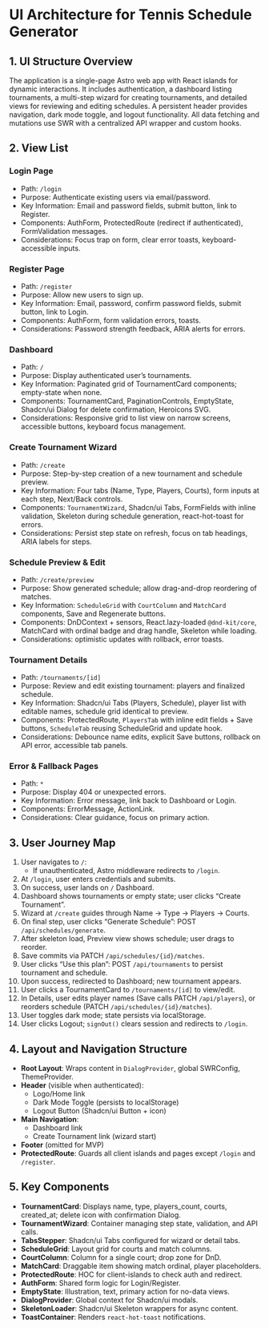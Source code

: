 # UI Architecture for Tennis Schedule Generator

## 1. UI Structure Overview

The application is a single-page Astro web app with React islands for dynamic interactions. It includes authentication, a dashboard listing tournaments, a multi-step wizard for creating tournaments, and detailed views for reviewing and editing schedules. A persistent header provides navigation, dark mode toggle, and logout functionality. All data fetching and mutations use SWR with a centralized API wrapper and custom hooks.

## 2. View List

### Login Page
- Path: `/login`
- Purpose: Authenticate existing users via email/password.
- Key Information: Email and password fields, submit button, link to Register.
- Components: AuthForm, ProtectedRoute (redirect if authenticated), FormValidation messages.
- Considerations: Focus trap on form, clear error toasts, keyboard-accessible inputs.

### Register Page
- Path: `/register`
- Purpose: Allow new users to sign up.
- Key Information: Email, password, confirm password fields, submit button, link to Login.
- Components: AuthForm, form validation errors, toasts.
- Considerations: Password strength feedback, ARIA alerts for errors.

### Dashboard
- Path: `/`
- Purpose: Display authenticated user’s tournaments.
- Key Information: Paginated grid of TournamentCard components; empty-state when none.
- Components: TournamentCard, PaginationControls, EmptyState, Shadcn/ui Dialog for delete confirmation, Heroicons SVG.
- Considerations: Responsive grid to list view on narrow screens, accessible buttons, keyboard focus management.

### Create Tournament Wizard
- Path: `/create`
- Purpose: Step-by-step creation of a new tournament and schedule preview.
- Key Information: Four tabs (Name, Type, Players, Courts), form inputs at each step, Next/Back controls.
- Components: `TournamentWizard`, Shadcn/ui Tabs, FormFields with inline validation, Skeleton during schedule generation, react-hot-toast for errors.
- Considerations: Persist step state on refresh, focus on tab headings, ARIA labels for steps.

### Schedule Preview & Edit
- Path: `/create/preview`
- Purpose: Show generated schedule; allow drag-and-drop reordering of matches.
- Key Information: `ScheduleGrid` with `CourtColumn` and `MatchCard` components, Save and Regenerate buttons.
- Components: DnDContext + sensors, React.lazy-loaded `@dnd-kit/core`, MatchCard with ordinal badge and drag handle, Skeleton while loading.
- Considerations: optimistic updates with rollback, error toasts.

### Tournament Details
- Path: `/tournaments/[id]`
- Purpose: Review and edit existing tournament: players and finalized schedule.
- Key Information: Shadcn/ui Tabs (Players, Schedule), player list with editable names, schedule grid identical to preview.
- Components: ProtectedRoute, `PlayersTab` with inline edit fields + Save buttons, `ScheduleTab` reusing ScheduleGrid and update hook.
- Considerations: Debounce name edits, explicit Save buttons, rollback on API error, accessible tab panels.

### Error & Fallback Pages
- Path: `*`
- Purpose: Display 404 or unexpected errors.
- Key Information: Error message, link back to Dashboard or Login.
- Components: ErrorMessage, ActionLink.
- Considerations: Clear guidance, focus on primary action.

## 3. User Journey Map

1. User navigates to `/`:
   - If unauthenticated, Astro middleware redirects to `/login`.
2. At `/login`, user enters credentials and submits.
3. On success, user lands on `/` Dashboard.
4. Dashboard shows tournaments or empty state; user clicks “Create Tournament”.
5. Wizard at `/create` guides through Name → Type → Players → Courts.
6. On final step, user clicks “Generate Schedule”: POST `/api/schedules/generate`.
7. After skeleton load, Preview view shows schedule; user drags to reorder.
8. Save commits via PATCH `/api/schedules/{id}/matches`.
9. User clicks “Use this plan”: POST `/api/tournaments` to persist tournament and schedule.
10. Upon success, redirected to Dashboard; new tournament appears.
11. User clicks a TournamentCard to `/tournaments/[id]` to view/edit.
12. In Details, user edits player names (Save calls PATCH `/api/players`), or reorders schedule (PATCH `/api/schedules/{id}/matches`).
13. User toggles dark mode; state persists via localStorage.
14. User clicks Logout; `signOut()` clears session and redirects to `/login`.

## 4. Layout and Navigation Structure

- **Root Layout**: Wraps content in `DialogProvider`, global SWRConfig, ThemeProvider.
- **Header** (visible when authenticated):
  - Logo/Home link
  - Dark Mode Toggle (persists to localStorage)
  - Logout Button (Shadcn/ui Button + icon)
- **Main Navigation**:
  - Dashboard link
  - Create Tournament link (wizard start)
- **Footer** (omitted for MVP)
- **ProtectedRoute**: Guards all client islands and pages except `/login` and `/register`.

## 5. Key Components

- **TournamentCard**: Displays name, type, players_count, courts, created_at; delete icon with confirmation Dialog.
- **TournamentWizard**: Container managing step state, validation, and API calls.
- **TabsStepper**: Shadcn/ui Tabs configured for wizard or detail tabs.
- **ScheduleGrid**: Layout grid for courts and match columns.
- **CourtColumn**: Column for a single court; drop zone for DnD.
- **MatchCard**: Draggable item showing match ordinal, player placeholders.
- **ProtectedRoute**: HOC for client-islands to check auth and redirect.
- **AuthForm**: Shared form logic for Login/Register.
- **EmptyState**: Illustration, text, primary action for no-data views.
- **DialogProvider**: Global context for Shadcn/ui modals.
- **SkeletonLoader**: Shadcn/ui Skeleton wrappers for async content.
- **ToastContainer**: Renders `react-hot-toast` notifications.
